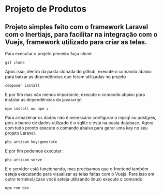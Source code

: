 # Projeto de Produtos
## Projeto simples feito com o framework Laravel com o Inertiajs, para facilitar na integração com o Vuejs, framework utilizado para criar as telas.
Para executar o projeto primeiro faça clone:
```
git clone
```
Após isso, dentro da pasta clonada do github, execute o comando abaixo para baixar as dependências que foram utilizadas no projeto
```
composer install
```
E por fim mas não menos importante, execute o comando abaixo para instalar as dependências do javascript
```
npm install ou npm i
```
Para armazenar os dados não é necessário configurar o mysql ou postgres, pois o banco de dados utilizado é o sqlite e está na pasta database.
Agora com tudo pronto execute o comando abaixo para gerar uma key no seu projeto Laravel.
```
php artisan key:generate
```
E por fim podemos executar:
```
php artisan serve
```
E o servidor está funcionando, mas precisamos que o frontend também esteja executando para visualizar as telas feitas com o Vuejs.
Para isso em outro terminal,(caso você esteja utilizando linux) execute o comando:
```
npm run dev
```

